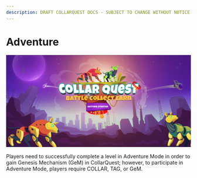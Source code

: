```yaml
---
description: DRAFT COLLARQUEST DOCS - SUBJECT TO CHANGE WITHOUT NOTICE.
---
```


# Adventure

![CollarQuest a Metaverse Play2Earn Ecosystem](<../../../.gitbook/assets/image (4).png>)

Players need to successfully complete a level in Adventure Mode in order to gain Genesis Mechanism (GeM) in CollarQuest; however, to participate in Adventure Mode, players require COLLAR, TAG, or GeM.



